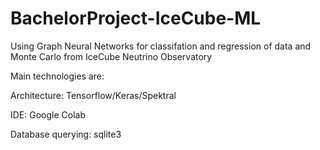 # BachelorProject-IceCube-ML

Using Graph Neural Networks for classifation and regression of data and Monte Carlo from IceCube Neutrino Observatory

Main technologies are:

  Architecture: Tensorflow/Keras/Spektral
  
  IDE: Google Colab
  
  Database querying: sqlite3
